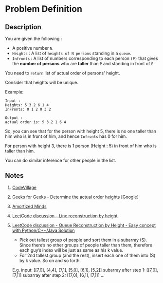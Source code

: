 # Problem Definition

## Description

You are given the following :

* A positive number `N`.
* `Heights` : A list of `heights of N persons` standing in a `queue`.
* `Infronts` : A list of numbers corresponding to each person `(P)` that gives the **number of persons** who are **taller** than `P` and standing in front of `P`.

You need to `return` list of actual order of persons' height.

Consider that heights will be unique.

Example:

```text
Input :
Heights: 5 3 2 6 1 4
InFronts: 0 1 2 0 3 2
```

```text
Output :
actual order is: 5 3 2 1 6 4
```

So, you can see that for the person with height 5, there is no one taller than him who is in front of him, and hence `Infronts` has 0 for him.

For person with height 3, there is 1 person (Height : 5) in front of him who is taller than him.

You can do similar inference for other people in the list.

## Notes

1. [CodeVillage](https://codevillage.wordpress.com/2016/08/22/order-of-people-heights/)
1. [Geeks for Geeks - Determine the actual order heights [Google]](http://qa.geeksforgeeks.org/3974/qa.geeksforgeeks.org/3974/qa.geeksforgeeks.org/3974/determine-the-actual-order-heights-google)
1. [Amortized Minds](https://amortizedminds.wordpress.com/2016/08/25/order-of-people-height-interviewbit/)
1. [LeetCode discussion - Line reconstruction by height](https://discuss.leetcode.com/topic/24320/line-reconstruction-by-height/2)
1. [LeetCode discussion - Queue Reconstruction by Height - Easy concept with Python/C++/Java Solution](https://leetcode.com/problems/queue-reconstruction-by-height/discuss/89345/Easy-concept-with-PythonC++Java-Solution)
    * Pick out tallest group of people and sort them in a subarray (S). Since there’s no other groups of people taller than them, therefore each guy’s index will be just as same as his k value.
    * For 2nd tallest group (and the rest), insert each one of them into (S) by k value. So on and so forth.

    E.g.
    input: [[7,0], [4,4], [7,1], [5,0], [6,1], [5,2]]
    subarray after step 1: [[7,0], [7,1]]
    subarray after step 2: [[7,0], [6,1], [7,1]]
    …